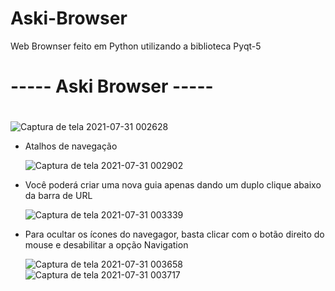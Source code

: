 # Aski-Browser
Web Brownser feito em Python utilizando a biblioteca Pyqt-5

# ----- Aski Browser ----- <h1>

  ![Captura de tela 2021-07-31 002628](https://user-images.githubusercontent.com/62958588/127722914-c6b0d30f-ce47-42a4-804b-4247a6a4f61f.png)
  
  
* Atalhos de navegação
  
  ![Captura de tela 2021-07-31 002902](https://user-images.githubusercontent.com/62958588/127722981-fa0771cd-18be-41f8-b08c-b0d2373e3f4a.png)
 
* Você poderá criar uma nova guia apenas dando um duplo clique abaixo da barra de URL
  
  ![Captura de tela 2021-07-31 003339](https://user-images.githubusercontent.com/62958588/127723130-2b2e23a3-99cf-4e55-8260-44d7faf555ac.png)
  
* Para ocultar os ícones do navegagor, basta clicar com o botão direito do mouse e desabilitar a opção Navigation
  
  ![Captura de tela 2021-07-31 003658](https://user-images.githubusercontent.com/62958588/127723281-162ccc0a-5ce0-4efa-9c59-7274974f1fe5.png)
  ![Captura de tela 2021-07-31 003717](https://user-images.githubusercontent.com/62958588/127723288-696a90b5-488f-43c0-9209-1c45f990a78e.png)

